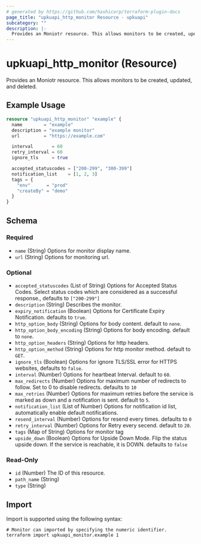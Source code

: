 ```yaml
---
# generated by https://github.com/hashicorp/terraform-plugin-docs
page_title: "upkuapi_http_monitor Resource - upkuapi"
subcategory: ""
description: |-
  Provides an Moniotr resource. This allows monitors to be created, updated, and deleted.
---
```


# upkuapi_http_monitor (Resource)

Provides an Moniotr resource. This allows monitors to be created, updated, and deleted.

## Example Usage

```terraform
resource "upkuapi_http_monitor" "example" {
  name        = "example"
  description = "example monitor"
  url         = "https://example.com"

  interval       = 60
  retry_interval = 60
  ignore_tls     = true

  accepted_statuscodes = ["200-299", "300-399"]
  notification_list    = [1, 2, 3]
  tags = {
    "env"      = "prod"
    "createBy" = "demo"
  }
}
```

<!-- schema generated by tfplugindocs -->
## Schema

### Required

- `name` (String) Options for monitor display name.
- `url` (String) Options for monitoring url.

### Optional

- `accepted_statuscodes` (List of String) Options for Accepted Status Codes. Select status codes which are considered as a successful response., defaults to `["200-299"]`
- `description` (String) Describes the monitor.
- `expiry_notification` (Boolean) Options for Certificate Expiry Notification. defaults to `true`.
- `http_option_body` (String) Options for body content. default to `none`.
- `http_option_body_encoding` (String) Options for body encoding. default to `none`.
- `http_option_headers` (String) Options for http headers.
- `http_option_method` (String) Options for http monitor method. default to `GET`.
- `ignore_tls` (Boolean) Options for ignore TLS/SSL error for HTTPS websites, defaults to `false`.
- `interval` (Number) Options for heartbeat Interval. default to `60`.
- `max_redirects` (Number) Options for maximum number of redirects to follow. Set to 0 to disable redirects. defaults to `10`
- `max_retries` (Number) Options for maximum retries before the service is marked as down and a notification is sent. default to `5`.
- `notification_list` (List of Number) Options for notification id list, automatically enable default notifications.
- `resend_interval` (Number) Options for resend every times. defaults to `0`
- `retry_interval` (Number) Options for Retry every secend. default to `20`.
- `tags` (Map of String) Options for monitor tag
- `upside_down` (Boolean) Options for Upside Down Mode. Flip the status upside down. If the service is reachable, it is DOWN. defaults to `false`

### Read-Only

- `id` (Number) The ID of this resource.
- `path_name` (String)
- `type` (String)

## Import

Import is supported using the following syntax:

```shell
# Monitor can imported by specifying the numeric identifier.
terraform import upkuapi_monitor.example 1
```
